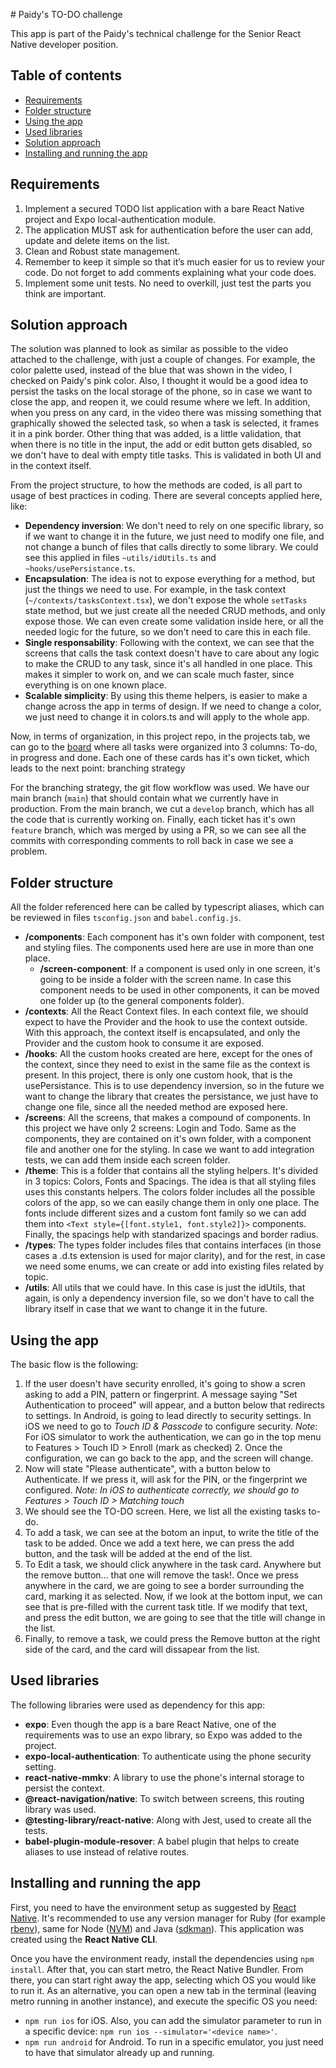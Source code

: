 # Paidy's TO-DO challenge

This app is part of the Paidy's technical challenge for the Senior React Native developer position.

## Table of contents

- [Requirements](#requirements)
- [Folder structure](#folder-structure)
- [Using the app](#using-the-app)
- [Used libraries](#used-libraries)
- [Solution approach](#solution-approach)
- [Installing and running the app](#installing-and-running-the-app)

## Requirements

1. Implement a secured TODO list application with a bare React Native project and Expo local-authentication module.
2. The application MUST ask for authentication before the user can add, update and delete items on the list.
3. Clean and Robust state management.
4. Remember to keep it simple so that it’s much easier for us to review your code. Do not forget to add comments explaining what your
   code does.
5. Implement some unit tests. No need to overkill, just test the parts you think are important.

## Solution approach

The solution was planned to look as similar as possible to the video attached to the challenge, with just a couple of changes. For example, the color palette used, instead of the blue that was shown in the video, I checked on Paidy's pink color. Also, I thought it would be a good idea to persist the tasks on the local storage of the phone, so in case we want to close the app, and reopen it, we could resume where we left. In addition, when you press on any card, in the video there was missing something that graphically showed the selected task, so when a task is selected, it frames it in a pink border.
Other thing that was added, is a little validation, that when there is no title in the input, the add or edit button gets disabled, so we don't have to deal with empty title tasks. This is validated in both UI and in the context itself.

From the project structure, to how the methods are coded, is all part to usage of best practices in coding.
There are several concepts applied here, like:

- **Dependency inversion**: We don't need to rely on one specific library, so if we want to change it in the future, we just need to modify one file, and not change a bunch of files that calls directly to some library. We could see this applied in files `~utils/idUtils.ts` and `~hooks/usePersistance.ts`.
- **Encapsulation**: The idea is not to expose everything for a method, but just the things we need to use. For example, in the task context (`~/contexts/tasksContext.tsx`), we don't expose the whole `setTasks` state method, but we just create all the needed CRUD methods, and only expose those. We can even create some validation inside here, or all the needed logic for the future, so we don't need to care this in each file.
- **Single responsability**: Following with the context, we can see that the screens that calls the task context doesn't have to care about any logic to make the CRUD to any task, since it's all handled in one place. This makes it simpler to work on, and we can scale much faster, since everything is on one known place.
- **Scalable simplicity**: By using this theme helpers, is easier to make a change across the app in terms of design. If we need to change a color, we just need to change it in colors.ts and will apply to the whole app.

Now, in terms of organization, in this project repo, in the projects tab, we can go to the [board](https://github.com/users/IgnacioSanh/projects/5/views/1) where all tasks were organized into 3 columns: To-do, in progress and done. Each one of these cards has it's own ticket, which leads to the next point: branching strategy

For the branching strategy, the git flow workflow was used. We have our main branch (`main`) that should contain what we currently have in production.
From the main branch, we cut a `develop` branch, which has all the code that is currently working on. Finally, each ticket has it's own `feature` branch, which was merged by using a PR, so we can see all the commits with corresponding comments to roll back in case we see a problem.

## Folder structure

All the folder referenced here can be called by typescript aliases, which can be reviewed in files `tsconfig.json` and `babel.config.js`.

- **/components**: Each component has it's own folder with component, test and styling files. The components
  used here are use in more than one place.
  - **/screen-component**: If a component is used only in one screen, it's going to be inside a folder with the screen name. In case this component needs to be used in other components, it can be moved one folder up (to the general components folder).
- **/contexts**: All the React Context files. In each context file, we should expect to have the Provider and the hook to use the context outside. With this approach, the context itself is encapsulated, and only the Provider and the custom hook to consume it are exposed.
- **/hooks**: All the custom hooks created are here, except for the ones of the context, since they need to exist in the same file as the context is present. In this project, there is only one custom hook, that is the usePersistance. This is to use dependency inversion, so in the future we want to change the library that creates the persistance, we just have to change one file, since all the needed method are exposed here.
- **/screens**: All the screens, that makes a compound of components. In this project we have only 2 screens: Login and Todo. Same as the components, they are contained on it's own folder, with a component file and another one for the styling. In case we want to add integration tests, we can add them inside each screen folder.
- **/theme**: This is a folder that contains all the styling helpers. It's divided in 3 topics: Colors, Fonts and Spacings. The idea is that all styling files uses this constants helpers. The colors folder includes all the possible colors of the app, so we can easily change them in only one place. The fonts include different sizes and a custom font family so we can add them into `<Text style={[font.style1, font.style2]}>` components. Finally, the spacings help with standarized spacings and border radius.
- **/types**: The types folder includes files that contains interfaces (in those cases a .d.ts extension is used for major clarity), and for the rest, in case we need some enums, we can create or add into existing files related by topic.
- **/utils**: All utils that we could have. In this case is just the idUtils, that again, is only a dependency inversion file, so we don't have to call the library itself in case that we want to change it in the future.

## Using the app

The basic flow is the following:

1. If the user doesn't have security enrolled, it's going to show a scren asking to add a PIN, pattern or fingerprint. A message saying "Set Authentication to proceed" will appear, and a button below that redirects to settings. In Android, is going to lead directly to security settings. In iOS we need to go to _Touch ID & Passcode_ to configure security.
   _Note_: For iOS simulator to work the authentication, we can go in the top menu to Features > Touch ID > Enroll (mark as checked) 2. Once the configuration, we can go back to the app, and the screen will change.
2. Now will state "Please authenticate", with a button below to Authenticate. If we press it, will ask for the PIN, or the fingerprint we configured.
   _Note: In iOS to authenticate correctly, we should go to Features > Touch ID > Matching touch_
3. We should see the TO-DO screen. Here, we list all the existing tasks to-do.
4. To add a task, we can see at the botom an input, to write the title of the task to be added. Once we add a text here, we can press the add button, and the task will be added at the end of the list.
5. To Edit a task, we should click anywhere in the task card. Anywhere but the remove button... that one will remove the task!. Once we press anywhere in the card, we are going to see a border surrounding the card, marking it as selected. Now, if we look at the bottom input, we can see that is pre-filled with the current task title. If we modify that text, and press the edit button, we are going to see that the title will change in the list.
6. Finally, to remove a task, we could press the Remove button at the right side of the card, and the card will dissapear from the list.

## Used libraries

The following libraries were used as dependency for this app:

- **expo**: Even though the app is a bare React Native, one of the requirements was to use an expo library, so Expo was added to the project.
- **expo-local-authentication**: To authenticate using the phone security setting.
- **react-native-mmkv**: A library to use the phone's internal storage to persist the context.
- **@react-navigation/native**: To switch between screens, this routing library was used.
- **@testing-library/react-native**: Along with Jest, used to create all the tests.
- **babel-plugin-module-resover**: A babel plugin that helps to create aliases to use instead of relative routes.

## Installing and running the app

First, you need to have the environment setup as suggested by [React Native](https://reactnative.dev/docs/environment-setup). It's recommended to use
any version manager for Ruby (for example [rbenv](https://github.com/rbenv/rbenv)), same for Node ([NVM](https://github.com/nvm-sh/nvm)) and Java ([sdkman](https://sdkman.io/install)). This application was created using the **React Native CLI**.

Once you have the environment ready, install the dependencies using `npm install`.
After that, you can start metro, the React Native Bundler. From there, you can start right away the app, selecting which OS you would like to run it. As an alternative, you can open a new tab in the terminal (leaving metro running in another instance), and execute the specific OS you need:

- `npm run ios` for iOS. Also, you can add the simulator parameter to run in a specific device: `npm run ios --simulator='<device name>'`.
- `npm run android` for Android. To run in a specific emulator, you just need to have that simulator already up and running.

